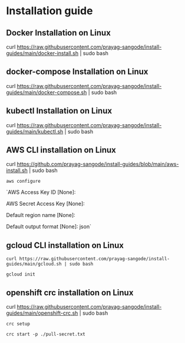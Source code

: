 # Installation guide 

## Docker Installation on Linux

curl https://raw.githubusercontent.com/prayag-sangode/install-guides/main/docker-install.sh | sudo bash 

## docker-compose Installation on Linux

curl https://raw.githubusercontent.com/prayag-sangode/install-guides/main/docker-compose.sh | sudo bash 

## kubectl Installation on Linux

curl https://raw.githubusercontent.com/prayag-sangode/install-guides/main/kubectl.sh | sudo bash 

## AWS CLI installation on Linux

curl https://github.com/prayag-sangode/install-guides/blob/main/aws-install.sh | sudo bash

`aws configure`

`AWS Access Key ID [None]: 

AWS Secret Access Key [None]: 

Default region name [None]: 

Default output format [None]: json`

## gcloud CLI installation on Linux

`curl https://raw.githubusercontent.com/prayag-sangode/install-guides/main/gcloud.sh | sudo bash`

`gcloud init`

## openshift crc installation on Linux

curl https://raw.githubusercontent.com/prayag-sangode/install-guides/main/openshift-crc.sh | sudo bash

`crc setup`

`crc start -p ./pull-secret.txt`

